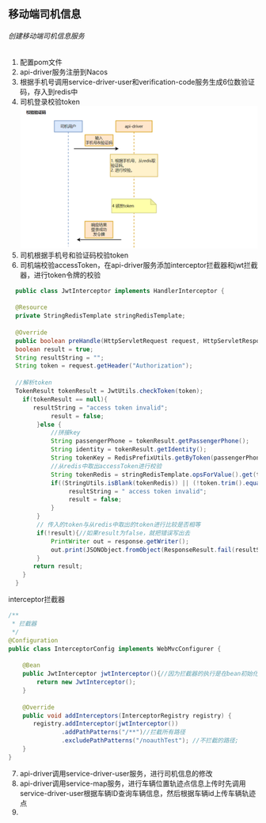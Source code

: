 ## 移动端司机信息
###### 创建移动端司机信息服务
1. 配置pom文件
2. api-driver服务注册到Nacos
3. 根据手机号调用service-driver-user和verification-code服务生成6位数验证码，存入到redis中
4. 司机登录校验token ![img.png](img.png)
5. 司机根据手机号和验证码校验token
6. 司机端校验accessToken，在api-driver服务添加interceptor拦截器和jwt拦截器，进行token令牌的校验
```java
  public class JwtInterceptor implements HandlerInterceptor {

  @Resource
  private StringRedisTemplate stringRedisTemplate;

  @Override
  public boolean preHandle(HttpServletRequest request, HttpServletResponse response, Object handler) throws Exception {
  boolean result = true;
  String resultString = "";
  String token = request.getHeader("Authorization");

  //解析token
  TokenResult tokenResult = JwtUtils.checkToken(token);
    if(tokenResult == null){
       resultString = "access token invalid";
            result = false;
        }else {
            //拼接key
            String passengerPhone = tokenResult.getPassengerPhone();
            String identity = tokenResult.getIdentity();
            String tokenKey = RedisPrefixUtils.getByToken(passengerPhone, identity, TokenConstantEnum.ACCESS_TOKEN_TYPE);
            //从redis中取出accessToken进行校验
            String tokenRedis = stringRedisTemplate.opsForValue().get(tokenKey);
            if((StringUtils.isBlank(tokenRedis)) || (!token.trim().equals(tokenRedis.trim()))){
                 resultString = " access token invalid";
                 result = false;
            }
        }
        // 传入的token与从redis中取出的token进行比较是否相等
        if(!result){//如果result为false，就把错误写出去
            PrintWriter out = response.getWriter();
            out.print(JSONObject.fromObject(ResponseResult.fail(resultString)).toString());
        }
       return result;
    } 
  }
```
interceptor拦截器
```java
/**
 * 拦截器
 */
@Configuration
public class InterceptorConfig implements WebMvcConfigurer {

    @Bean
    public JwtInterceptor jwtInterceptor(){//因为拦截器的执行是在bean初始化之前，所以先把拦截器注入到bean中进行初始化，验证token
        return new JwtInterceptor();
    }

    @Override
    public void addInterceptors(InterceptorRegistry registry) {
       registry.addInterceptor(jwtInterceptor())
               .addPathPatterns("/**")//拦截所有路径
               .excludePathPatterns("/noauthTest"); //不拦截的路径;
    }
}
```
7. api-driver调用service-driver-user服务，进行司机信息的修改
8. api-driver调用service-map服务，进行车辆位置轨迹点信息上传时先调用service-driver-user根据车辆ID查询车辆信息，然后根据车辆id上传车辆轨迹点
9. 